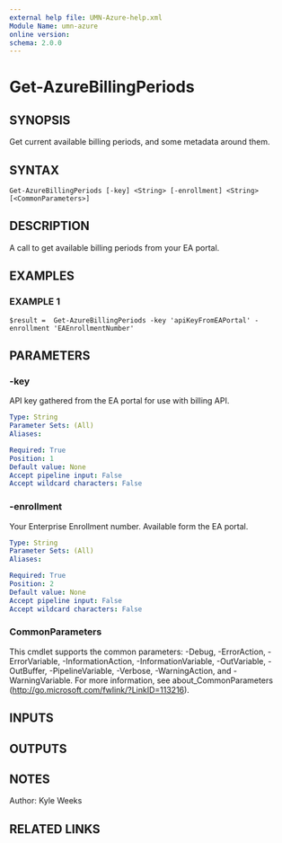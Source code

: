 ```yaml
---
external help file: UMN-Azure-help.xml
Module Name: umn-azure
online version:
schema: 2.0.0
---
```


# Get-AzureBillingPeriods

## SYNOPSIS
Get current available billing periods, and some metadata around them.

## SYNTAX

```
Get-AzureBillingPeriods [-key] <String> [-enrollment] <String> [<CommonParameters>]
```

## DESCRIPTION
A call to get available billing periods from your EA portal.

## EXAMPLES

### EXAMPLE 1
```
$result =  Get-AzureBillingPeriods -key 'apiKeyFromEAPortal' -enrollment 'EAEnrollmentNumber'
```

## PARAMETERS

### -key
API key gathered from the EA portal for use with billing API.

```yaml
Type: String
Parameter Sets: (All)
Aliases:

Required: True
Position: 1
Default value: None
Accept pipeline input: False
Accept wildcard characters: False
```

### -enrollment
Your Enterprise Enrollment number.
Available form the EA portal.

```yaml
Type: String
Parameter Sets: (All)
Aliases:

Required: True
Position: 2
Default value: None
Accept pipeline input: False
Accept wildcard characters: False
```

### CommonParameters
This cmdlet supports the common parameters: -Debug, -ErrorAction, -ErrorVariable, -InformationAction, -InformationVariable, -OutVariable, -OutBuffer, -PipelineVariable, -Verbose, -WarningAction, and -WarningVariable. For more information, see about_CommonParameters (http://go.microsoft.com/fwlink/?LinkID=113216).

## INPUTS

## OUTPUTS

## NOTES
Author: Kyle Weeks

## RELATED LINKS
